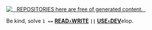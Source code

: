 [![&nbsp;&nbsp;&nbsp;REPOSITORIES here are free of generated content.&nbsp;&nbsp;](https://github.com/Kyriosity/read-write/blob/main/README+/_rsc/_img/illus/AiFree/AI_Free-banner_490px.jpg)](https://github.com/Kyriosity/read-write/blob/main/README+/pencraft/README+/essays/README+/AI-2020s.md) 

Be&nbsp;kind, solve `1 ==` [**READ**`∧`**WRITE**](https://github.com/Kyriosity/read-write/blob/main/README.md) <b>`||`</b> [**USE**`∧`**DEV**](https://github.com/Kyriosity/use-dev/blob/main/README.md)elop.
